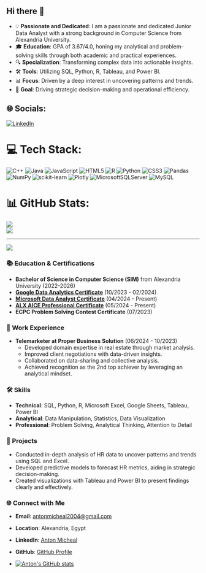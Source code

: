 ## Hi there 👋

- 💡 **Passionate and Dedicated**: I am a passionate and dedicated Junior Data Analyst with a strong background in Computer Science from Alexandria University.
- 🎓 **Education**: GPA of 3.67/4.0, honing my analytical and problem-solving skills through both academic and practical experiences.
- 🔍 **Specialization**: Transforming complex data into actionable insights.
- 🛠 **Tools**: Utilizing SQL, Python, R, Tableau, and Power BI.
- 📊 **Focus**: Driven by a deep interest in uncovering patterns and trends.
- 🎯 **Goal**: Driving strategic decision-making and operational efficiency.



## 🌐 Socials:
[![LinkedIn](https://img.shields.io/badge/LinkedIn-%230077B5.svg?logo=linkedin&logoColor=white)](https://linkedin.com/in/https://www.linkedin.com/in/anton-micheal-391a33264/) 

# 💻 Tech Stack:
![C++](https://img.shields.io/badge/c++-%2300599C.svg?style=for-the-badge&logo=c%2B%2B&logoColor=white) ![Java](https://img.shields.io/badge/java-%23ED8B00.svg?style=for-the-badge&logo=openjdk&logoColor=white) ![JavaScript](https://img.shields.io/badge/javascript-%23323330.svg?style=for-the-badge&logo=javascript&logoColor=%23F7DF1E) ![HTML5](https://img.shields.io/badge/html5-%23E34F26.svg?style=for-the-badge&logo=html5&logoColor=white) ![R](https://img.shields.io/badge/r-%23276DC3.svg?style=for-the-badge&logo=r&logoColor=white) ![Python](https://img.shields.io/badge/python-3670A0?style=for-the-badge&logo=python&logoColor=ffdd54) ![CSS3](https://img.shields.io/badge/css3-%231572B6.svg?style=for-the-badge&logo=css3&logoColor=white) ![Pandas](https://img.shields.io/badge/pandas-%23150458.svg?style=for-the-badge&logo=pandas&logoColor=white) ![NumPy](https://img.shields.io/badge/numpy-%23013243.svg?style=for-the-badge&logo=numpy&logoColor=white) ![scikit-learn](https://img.shields.io/badge/scikit--learn-%23F7931E.svg?style=for-the-badge&logo=scikit-learn&logoColor=white) ![Plotly](https://img.shields.io/badge/Plotly-%233F4F75.svg?style=for-the-badge&logo=plotly&logoColor=white) ![MicrosoftSQLServer](https://img.shields.io/badge/Microsoft%20SQL%20Server-CC2927?style=for-the-badge&logo=microsoft%20sql%20server&logoColor=white) ![MySQL](https://img.shields.io/badge/mysql-4479A1.svg?style=for-the-badge&logo=mysql&logoColor=white)
# 📊 GitHub Stats:
![](https://github-readme-stats.vercel.app/api?username=Tony64tony64&theme=dark&hide_border=false&include_all_commits=false&count_private=false)<br/>
![](https://github-readme-streak-stats.herokuapp.com/?user=Tony64tony64&theme=dark&hide_border=false)<br/>

---
[![](https://visitcount.itsvg.in/api?id=Tony64tony64&icon=0&color=0)](https://visitcount.itsvg.in)

<!-- Proudly created with GPRM ( https://gprm.itsvg.in ) -->

### 📚 Education & Certifications
- **Bachelor of Science in Computer Science (SIM)** from Alexandria University (2022-2026)
- **[Google Data Analytics Certificate](https://www.coursera.org/professional-certificates/google-data-analytics)** (10/2023 - 02/2024)
- **[Microsoft Data Analyst Certificate](https://learn.microsoft.com/en-us/learn/paths/data-analyst/)** (04/2024 - Present)
- **[ALX AICE Professional Certificate](https://www.alxafrica.com/)** (05/2024 - Present)
- **ECPC Problem Solving Contest Certificate** (07/2023)

### 💼 Work Experience
- **Telemarketer at Proper Business Solution** (06/2024 - 10/2023)
  - Developed domain expertise in real estate through market analysis.
  - Improved client negotiations with data-driven insights.
  - Collaborated on data-sharing and collective analysis.
  - Achieved recognition as the 2nd top achiever by leveraging an analytical mindset.

### 🛠 Skills
- **Technical**: SQL, Python, R, Microsoft Excel, Google Sheets, Tableau, Power BI
- **Analytical**: Data Manipulation, Statistics, Data Visualization
- **Professional**: Problem Solving, Analytical Thinking, Attention to Detail

### 🌱 Projects
- Conducted in-depth analysis of HR data to uncover patterns and trends using SQL and Excel.
- Developed predictive models to forecast HR metrics, aiding in strategic decision-making.
- Created visualizations with Tableau and Power BI to present findings clearly and effectively.

### 🌐 Connect with Me
- **Email**: [antonmicheal2004@gmail.com](mailto:antonmicheal2004@gmail.com)
- **Location**: Alexandria, Egypt
- **LinkedIn**: [Anton Micheal](https://www.linkedin.com/in/anton-micheal-391a33264/)
- **GitHub**: [GitHub Profile](https://github.com/settings/profile)

- [![Anton's GitHub stats](https://github-readme-stats.vercel.app/api?username=Tony64tony64)](https://github.com/Tony64tony64/github-readme-stats)
